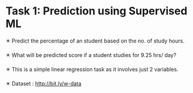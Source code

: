 # Task 1: Prediction using Supervised ML 
✴️ Predict the percentage of an student based on the no. of study hours.

✴️ What will be predicted score if a student studies for 9.25 hrs/ day?

✴️ This is a simple linear  regression task as it involves just 2 variables.

✴️ Dataset : http://bit.ly/w-data
